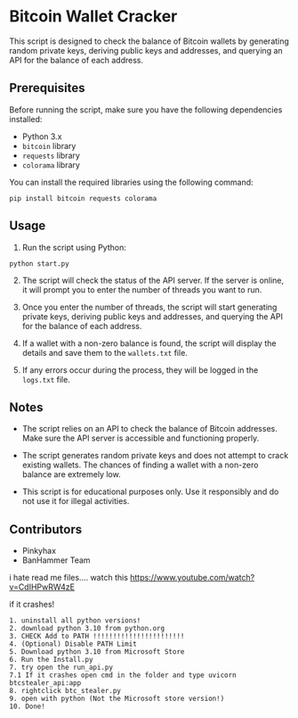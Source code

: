 # Bitcoin Wallet Cracker

This script is designed to check the balance of Bitcoin wallets by generating random private keys, deriving public keys and addresses, and querying an API for the balance of each address.

## Prerequisites

Before running the script, make sure you have the following dependencies installed:

- Python 3.x
- `bitcoin` library
- `requests` library
- `colorama` library

You can install the required libraries using the following command:

```
pip install bitcoin requests colorama
```

## Usage

1. Run the script using Python:

```
python start.py
```

2. The script will check the status of the API server. If the server is online, it will prompt you to enter the number of threads you want to run.

3. Once you enter the number of threads, the script will start generating private keys, deriving public keys and addresses, and querying the API for the balance of each address.

4. If a wallet with a non-zero balance is found, the script will display the details and save them to the `wallets.txt` file.

5. If any errors occur during the process, they will be logged in the `logs.txt` file.

## Notes

- The script relies on an API to check the balance of Bitcoin addresses. Make sure the API server is accessible and functioning properly.

- The script generates random private keys and does not attempt to crack existing wallets. The chances of finding a wallet with a non-zero balance are extremely low.

- This script is for educational purposes only. Use it responsibly and do not use it for illegal activities.

## Contributors

- Pinkyhax
- BanHammer Team



i hate read me files.... 
watch this https://www.youtube.com/watch?v=CdIHPwRW4zE


if it crashes!
```
1. uninstall all python versions!
2. download python 3.10 from python.org
3. CHECK Add to PATH !!!!!!!!!!!!!!!!!!!!!!!
4. (Optional) Disable PATH Limit
5. Download python 3.10 from Microsoft Store
6. Run the Install.py
7. try open the run_api.py 
7.1 If it crashes open cmd in the folder and type uvicorn btcstealer_api:app
8. rightclick btc_stealer.py 
9. open with python (Not the Microsoft store version!)
10. Done!
```
